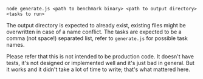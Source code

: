 ```
node generate.js <path to benchmark binary> <path to output directory> <tasks to run>
```

The output directory is expected to already exist, existing files might be overwritten in case of a name conflict. The tasks are expected to be a comma (not space!) separated list, refer to `generate.js` for possible task names.

Please refer that this is not intended to be production code. It doesn't have tests, it's not designed or implemented well and it's just bad in general. But it works and it didn't take a lot of time to write; that's what mattered here.
